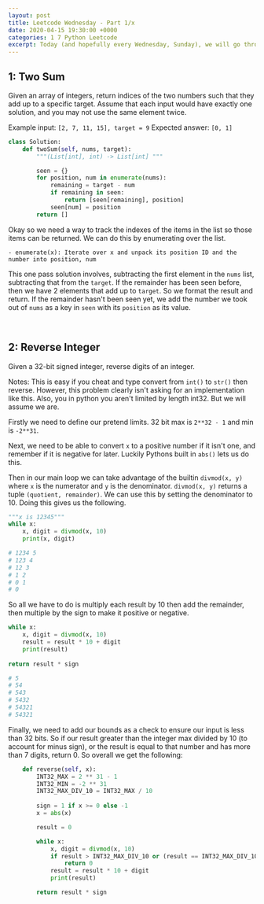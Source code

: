 ```yaml
---
layout: post
title: Leetcode Wednesday - Part 1/x
date: 2020-04-15 19:30:00 +0000
categories: 1 7 Python Leetcode
excerpt: Today (and hopefully every Wednesday, Sunday), we will go through Leetcode questions.
---
```


## 1: Two Sum

Given an array of integers, return indices of the two numbers such that they add up to a specific target.
Assume that each input would have exactly one solution, and you may not use the same element twice.

Example input: `[2, 7, 11, 15], target = 9`
Expected answer: `[0, 1]` 

```python
class Solution:
    def twoSum(self, nums, target):
        """(List[int], int) -> List[int] """

        seen = {}
        for position, num in enumerate(nums):
            remaining = target - num
            if remaining in seen:
                return [seen[remaining], position]
            seen[num] = position
        return []
```

Okay so we need a way to track the indexes of the items in the list so those items can be returned. We can do this by enumerating over the list.

    - enumerate(x): Iterate over x and unpack its position ID and the number into position, num

This one pass solution involves, subtracting the first element in the `nums` list, subtracting that from the `target`. If the remainder has been seen before, then we have 2 elements that add up to `target`. So we format the result and return. If the remainder hasn't been seen yet, we add the number we took out of `nums` as a key in `seen` with its `position` as its value.

<br>

## 2: Reverse Integer
Given a 32-bit signed integer, reverse digits of an integer.

Notes: This is easy if you cheat and type convert from `int()` to `str()` then reverse. However, this problem clearly isn't asking for an implementation like this. Also, you in python you aren't limited by length int32. But we will assume we are.

Firstly we need to define our pretend limits. 32 bit max is `2**32 - 1` and min is `-2**31`.

Next, we need to be able to convert `x` to a positive number if it isn't one, and remember if it is negative for later. Luckily Pythons built in `abs()` lets us do this.

Then in our main loop we can take advantage of the builtin `divmod(x, y)` where `x` is the numerator and `y` is the denominator. `divmod(x, y)` returns a tuple `(quotient, remainder)`. We can use this by setting the denominator to 10. Doing this gives us the following.

```python
"""x is 12345"""
while x:
    x, digit = divmod(x, 10)
    print(x, digit)

# 1234 5
# 123 4
# 12 3
# 1 2
# 0 1
# 0
```
So all we have to do is multiply each result by 10 then add the remainder, then multiple by the sign to make it positive or negative. 

```python
while x:
    x, digit = divmod(x, 10)
    result = result * 10 + digit
    print(result)
    
return result * sign

# 5
# 54
# 543
# 5432
# 54321
# 54321
```

Finally, we need to add our bounds as a check to ensure our input is less than 32 bits. So if our result greater than the integer max divided by 10 (to account for minus sign), or the result is equal to that number and has more than 7 digits, return 0. So overall we get the following:

```python
    def reverse(self, x):
        INT32_MAX = 2 ** 31 - 1
        INT32_MIN = -2 ** 31
        INT32_MAX_DIV_10 = INT32_MAX / 10
        
        sign = 1 if x >= 0 else -1
        x = abs(x)

        result = 0

        while x:
            x, digit = divmod(x, 10)
            if result > INT32_MAX_DIV_10 or (result == INT32_MAX_DIV_10 and digit > 7):
                return 0
            result = result * 10 + digit
            print(result)

        return result * sign
```
